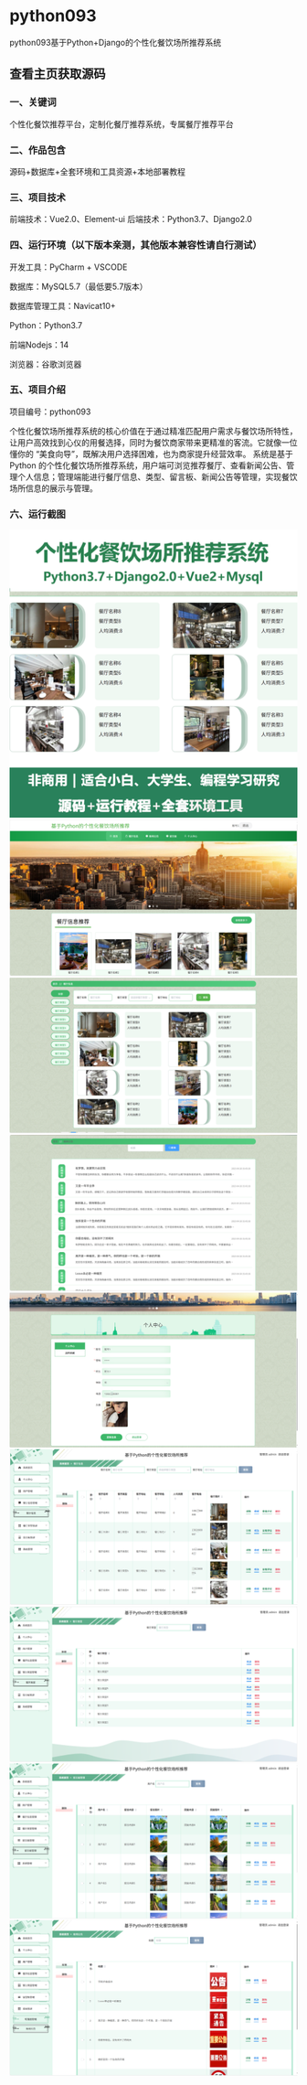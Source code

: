 # python093
python093基于Python+Django的个性化餐饮场所推荐系统
 
## 查看主页获取源码

### 一、关键词
个性化餐饮推荐平台，定制化餐厅推荐系统，专属餐厅推荐平台

### 二、作品包含
源码+数据库+全套环境和工具资源+本地部署教程

### 三、项目技术
前端技术：Vue2.0、Element-ui
后端技术：Python3.7、Django2.0

### 四、运行环境（以下版本亲测，其他版本兼容性请自行测试）
开发工具：PyCharm + VSCODE

数据库：MySQL5.7（最低要5.7版本）

数据库管理工具：Navicat10+

Python：Python3.7

前端Nodejs：14

浏览器：谷歌浏览器

### 五、项目介绍
项目编号：python093

个性化餐饮场所推荐系统的核心价值在于通过精准匹配用户需求与餐饮场所特性，让用户高效找到心仪的用餐选择，同时为餐饮商家带来更精准的客流。它就像一位懂你的 “美食向导”，既解决用户选择困难，也为商家提升经营效率。
系统是基于 Python 的个性化餐饮场所推荐系统，用户端可浏览推荐餐厅、查看新闻公告、管理个人信息；管理端能进行餐厅信息、类型、留言板、新闻公告等管理，实现餐饮场所信息的展示与管理。


### 六、运行截图

![cover.png](./cover.png)
![1.png](./1.png)
![2.png](./2.png)
![3.png](./3.png)
![4.png](./4.png)
![5.png](./5.png)
![6.png](./6.png)
![7.png](./7.png)
![8.png](./8.png)
